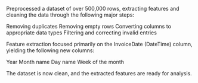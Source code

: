 Preprocessed a dataset of over 500,000 rows, extracting features and cleaning the data through the following major steps:

Removing duplicates
Removing empty rows
Converting columns to appropriate data types
Filtering and correcting invalid entries

Feature extraction focused primarily on the InvoiceDate (DateTime) column, yielding the following new columns:

Year
Month name
Day name
Week of the month

The dataset is now clean, and the extracted features are ready for analysis.